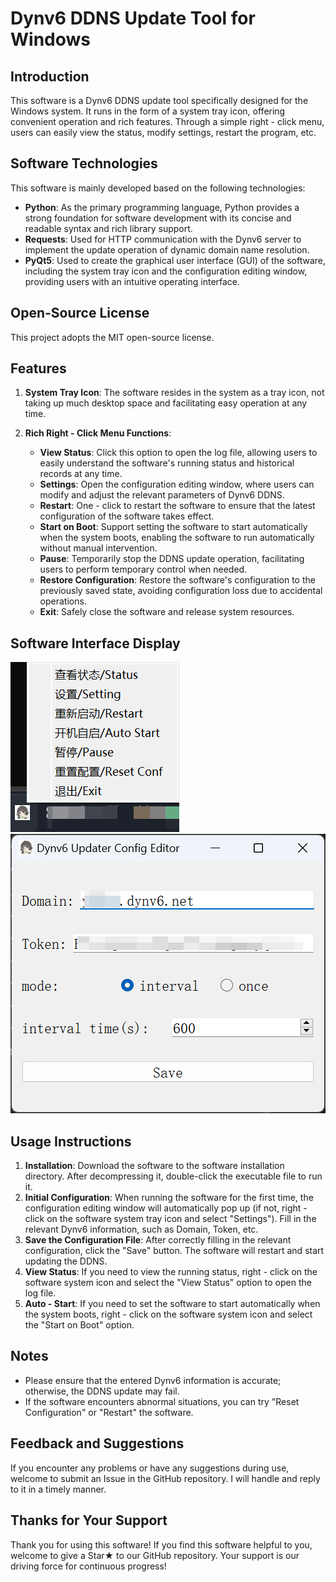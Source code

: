 # Dynv6 DDNS Update Tool for Windows

## Introduction

This software is a Dynv6 DDNS update tool specifically designed for the Windows system. It runs in the form of a system tray icon, offering convenient operation and rich features. Through a simple right - click menu, users can easily view the status, modify settings, restart the program, etc.

## Software Technologies

This software is mainly developed based on the following technologies:

- **Python**: As the primary programming language, Python provides a strong foundation for software development with its concise and readable syntax and rich library support.
- **Requests**: Used for HTTP communication with the Dynv6 server to implement the update operation of dynamic domain name resolution.
- **PyQt5**: Used to create the graphical user interface (GUI) of the software, including the system tray icon and the configuration editing window, providing users with an intuitive operating interface.

## Open-Source License

This project adopts the MIT open-source license.

## Features

1. **System Tray Icon**: The software resides in the system as a tray icon, not taking up much desktop space and facilitating easy operation at any time.

2. **Rich Right - Click Menu Functions**:

   - **View Status**: Click this option to open the log file, allowing users to easily understand the software's running status and historical records at any time.
   - **Settings**: Open the configuration editing window, where users can modify and adjust the relevant parameters of Dynv6 DDNS.
   - **Restart**: One - click to restart the software to ensure that the latest configuration of the software takes effect.
   - **Start on Boot**: Support setting the software to start automatically when the system boots, enabling the software to run automatically without manual intervention.
   - **Pause**: Temporarily stop the DDNS update operation, facilitating users to perform temporary control when needed.
   - **Restore Configuration**: Restore the software's configuration to the previously saved state, avoiding configuration loss due to accidental operations.
   - **Exit**: Safely close the software and release system resources.

## Software Interface Display
![tray_menu.png](resources%2Ftray_menu.png)![config_editor.png](resources%2Fconfig_editor.png)


## Usage Instructions

1. **Installation**: Download the software to the software installation directory. After decompressing it, double-click the executable file to run it.
2. **Initial Configuration**: When running the software for the first time, the configuration editing window will automatically pop up (if not, right - click on the software system tray icon and select "Settings"). Fill in the relevant Dynv6 information, such as Domain, Token, etc.
3. **Save the Configuration File**: After correctly filling in the relevant configuration, click the "Save" button. The software will restart and start updating the DDNS.
4. **View Status**: If you need to view the running status, right - click on the software system icon and select the "View Status" option to open the log file.
5. **Auto - Start**: If you need to set the software to start automatically when the system boots, right - click on the software system icon and select the "Start on Boot" option.

## Notes

- Please ensure that the entered Dynv6 information is accurate; otherwise, the DDNS update may fail.
- If the software encounters abnormal situations, you can try "Reset Configuration" or "Restart" the software.

## Feedback and Suggestions

If you encounter any problems or have any suggestions during use, welcome to submit an Issue in the GitHub repository. I will handle and reply to it in a timely manner.

## Thanks for Your Support

Thank you for using this software! If you find this software helpful to you, welcome to give a Star★ to our GitHub repository. Your support is our driving force for continuous progress!